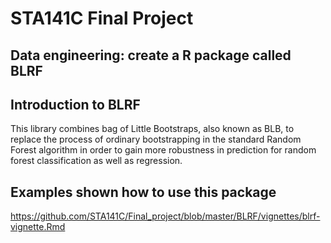 # STA141C Final Project

## Data engineering: create a R package called BLRF

## Introduction to BLRF
This library combines bag of Little Bootstraps, also known as BLB, to replace the process of ordinary bootstrapping in the standard Random Forest algorithm in order to gain more robustness in prediction for random forest classification as well as regression.

## Examples shown how to use this package
https://github.com/STA141C/Final_project/blob/master/BLRF/vignettes/blrf-vignette.Rmd
